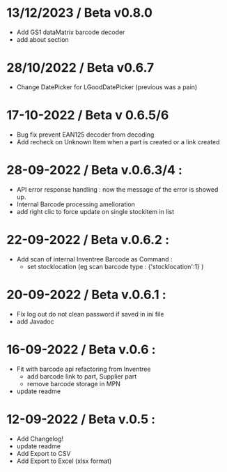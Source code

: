 # 13/12/2023 / Beta v0.8.0
  * Add GS1 dataMatrix barcode decoder
  * add about section

# 28/10/2022 / Beta v0.6.7
  * Change DatePicker for LGoodDatePicker (previous was a pain)

# 17-10-2022 / Beta v 0.6.5/6
  * Bug fix prevent EAN125 decoder from decoding
  * Add recheck on Unknown Item when a part is created or a link created

# 28-09-2022 / Beta v.0.6.3/4 :
  * API error response handling : now the message of the error is showed up.
  * Internal Barcode processing amelioration
  * add right clic to force update on single stockitem in list

# 22-09-2022 / Beta v.0.6.2 :
  * Add scan of internal Inventree Barcode as Command : 
      -  set stocklocation (eg scan barcode type : {'stocklocation':1} )

# 20-09-2022 / Beta v.0.6.1 :
  * Fix log out do not clean password if saved in ini file
  * add Javadoc

# 16-09-2022 / Beta v.0.6 :
  * Fit with barcode api refactoring from Inventree 
      * add barcode link to part, Supplier part
      * remove barcode storage in MPN
  * update readme

# 12-09-2022 / Beta v.0.5 :
  * Add Changelog!
  * update readme
  * Add Export to CSV
  * Add Export to Excel (xlsx format)   